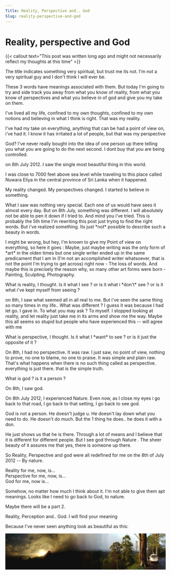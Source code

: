 ```yaml
---
Title: Reality, Perspective and.. God
Slug: reality-perspective-and-god
---
```


# Reality, perspective and God

{{< callout text="This post was written long ago and might not necessarily reflect my thoughts at this time" >}}

The title indicates something very spiritual, but trust me its not.
I'm not a very spiritual guy and I don't think I will ever be.  
  
These 3 words have meanings associated with them. But today I'm going
to try and side track you away from what you know of reality, from what
you know of perspectives and what you believe in of god and give you my
take on them.  
  
I've lived all my life, confined to my own thoughts, confined to my
own notions and believing in what I think is right. That was my
reality.  
  
I've had my take on everything, anything that can be had a point of
view on, i've had it. I know it has irritated a lot of people, but
that was my perspective  
  
God? I've never really bought into the idea of one person up there
telling you what you are going to do the next second. I dont buy that
you are being controlled.  
  
on 8th July 2012. I saw the single most beautiful thing in this world.   
  
I was close to 7000 feet above sea level while traveling to this place
called Nuwara Eliya in the central province of Sri Lanka when it
happened.  
  
My reality changed. My perspectives changed. I started to believe in
something.   
  
What I saw was nothing very special. Each one of us would have sees it
almost every day. But on 8th July, something was different. I will
absolutely not be able to pen it down if I tried to. And mind you i've
tried. This is probably the 5th time I'm rewriting this post just
trying to find the right words. But i've realized something. Its just
\*not\* possible to describe such a beauty in words.   
  
I might be wrong, but hey, I'm known to give my Point of view on
everything, so here it goes : Maybe, just maybe writing was the only
form of \*art\* in the olden times but one single writer ended up in the
same predicament that I am in (I'm not an accomplished writer
whatsoever, that is not the point I'm trying to get across) right now -
The loss of words. And maybe this is precisely the reason why, so many
other art forms were born - Painting, Sculpting, Photography.   
  
What is reality, I thought. Is it what I see ? or is it what i
\*don't\* see ? or is it what i've kept myself from seeing ?   

on 8th, I saw what seemed all in all real to me. But i've seen the
same thing so many times in my life.. What was different ? I guess it
was because I had let go. I gave in. To what you may ask ? To myself. I
stopped looking at reality, and let reality just take me in its arms
and show me the way. Maybe this all seems so stupid but people who have
experienced this -- will agree with me   
  
What is perspective, I thought. Is it what I \*want\* to see ? or is
it just the opposite of it ?   

On 8th, I had no perspective. It was raw. I just saw, no point
of view, nothing to prove, no one to blame, no one to praise. It was
simple and plain raw. That's what happens when there is no such thing
called as perspective. everything is just there. that is the simple
truth.   
  
What is god ? is it a person ?   

On 8th, I saw god.   
  
On 8th July 2012, I experienced Nature. Even now, as I close my eyes i
go back to that road, I go back to that setting, I go back to see
god.  
  
God is not a person. He doesn't judge u. He doesn't lay down what you
need to do. He doesn't do much. But the 1 thing he does.. he does it
with a don.   
  
He just shows us that he is there. Through a lot of means and I believe
that it is different for different people. But I see god through Nature
. The sheer beauty of it assures me that yes, there is someone up there.   
  
So Reality, Perspective and god were all redefined for me on the 8th of
July 2012 -- By nature.   
  
Reality for me, now, is...  
Perspective for me, now, is...   
God for me, now is...  
  
Somehow, no matter how much I think about it. I'm not able to give
them apt meanings. Looks like I need to go back to God, to nature.   
  
Maybe there will be a part 2.  
  
Reality, Perception and.. God. I will find your meaning  
  
Because I've never seen anything look as beautiful as this:  

![](/images/_nuwaraeliya.jpg)
